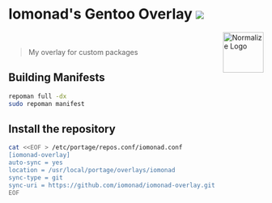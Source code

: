 <h1> Iomonad's Gentoo Overlay
  <a href="https://travis-ci.com/iomonad/iomonad-overlay" title="Build status">
     <img src="https://www.travis-ci.org/iomonad/iomonad-overlay.svg?branch=master">
  </a>
</h1>

<a href="https://github.com/iomonad/iomonad-overlay">
  <img src="https://upload.wikimedia.org/wikipedia/commons/thumb/4/48/Gentoo_Linux_logo_matte.svg/1920px-Gentoo_Linux_logo_matte.svg.png" alt="Normalize Logo"
  width="80" height="80" align="right">
</a><br>

  > My overlay for custom packages


## Building Manifests

```bash
repoman full -dx
sudo repoman manifest
```

## Install the repository

```bash
cat <<EOF > /etc/portage/repos.conf/iomonad.conf
[iomonad-overlay]
auto-sync = yes
location = /usr/local/portage/overlays/iomonad
sync-type = git
sync-uri = https://github.com/iomonad/iomonad-overlay.git
EOF
```
